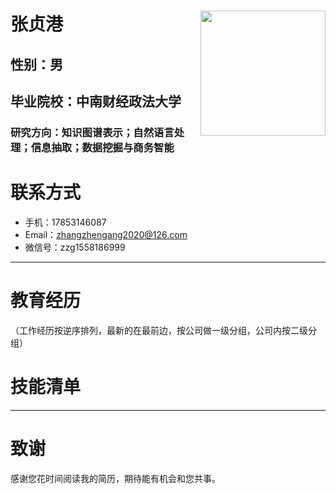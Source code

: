 # 张贞港 <img src="张贞港.jpg" width = "200" height = "200" alt="" align=right />
## 性别：男
## 毕业院校：中南财经政法大学
### 研究方向：知识图谱表示；自然语言处理；信息抽取；数据挖掘与商务智能
# 联系方式

- 手机：17853146087
- Email：zhangzhengang2020@126.com
- 微信号：zzg1558186999

---

# 教育经历
（工作经历按逆序排列，最新的在最前边，按公司做一级分组，公司内按二级分组）



# 技能清单


---

# 致谢
感谢您花时间阅读我的简历，期待能有机会和您共事。
